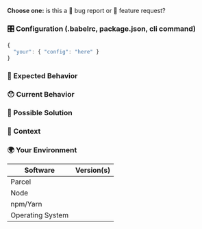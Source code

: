 <!---
Thanks for filing an issue 😄 ! Before you submit, please read the following:

Search open/closed issues before submitting since someone might have asked the same thing before!
-->

**Choose one:** is this a 🐛 bug report or 🙋 feature request?

<!--- Provide a general summary of the issue in the title above -->

### 🎛 Configuration (.babelrc, package.json, cli command)
<!--- If describing a bug, tell us what your babel configuration looks like -->

```js
{
  "your": { "config": "here" }
}
```

### 🤔 Expected Behavior
<!--- If you're describing a bug, tell us what should happen -->
<!--- If you're suggesting a change/improvement, tell us how it should work -->

### 😯 Current Behavior
<!--- If describing a bug, tell us what happens instead of the expected behavior -->
<!--- If you are seeing an error, please include the full error message and stack trace -->
<!--- If suggesting a change/improvement, explain the difference from current behavior -->

### 💁 Possible Solution
<!--- Not obligatory, but suggest a fix/reason for the bug, -->
<!--- or ideas how to implement the addition or change -->

### 🔦 Context
<!--- How has this issue affected you? What are you trying to accomplish? -->
<!--- Providing context helps us come up with a solution that is most useful in the real world -->

### 🌍 Your Environment
<!--- Include as many relevant details about the environment you experienced the bug in -->

| Software         | Version(s)
| ---------------- | ----------
| Parcel           |  
| Node             | 
| npm/Yarn         | 
| Operating System | 
